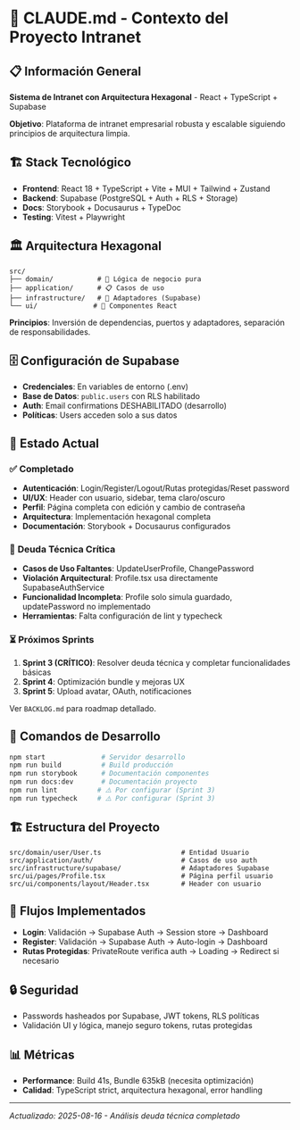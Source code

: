 # 🤖 CLAUDE.md - Contexto del Proyecto Intranet

## 📋 Información General
**Sistema de Intranet con Arquitectura Hexagonal** - React + TypeScript + Supabase

**Objetivo**: Plataforma de intranet empresarial robusta y escalable siguiendo principios de arquitectura limpia.

## 🏗️ Stack Tecnológico
- **Frontend**: React 18 + TypeScript + Vite + MUI + Tailwind + Zustand
- **Backend**: Supabase (PostgreSQL + Auth + RLS + Storage)
- **Docs**: Storybook + Docusaurus + TypeDoc
- **Testing**: Vitest + Playwright

## 🏛️ Arquitectura Hexagonal
```
src/
├── domain/           # 🎯 Lógica de negocio pura
├── application/      # 📋 Casos de uso
├── infrastructure/   # 🔌 Adaptadores (Supabase)
└── ui/              # 🎨 Componentes React
```

**Principios**: Inversión de dependencias, puertos y adaptadores, separación de responsabilidades.

## 🗄️ Configuración de Supabase
- **Credenciales**: En variables de entorno (.env)
- **Base de Datos**: `public.users` con RLS habilitado
- **Auth**: Email confirmations DESHABILITADO (desarrollo)
- **Políticas**: Users acceden solo a sus datos

## 🎯 Estado Actual

### ✅ **Completado**
- **Autenticación**: Login/Register/Logout/Rutas protegidas/Reset password
- **UI/UX**: Header con usuario, sidebar, tema claro/oscuro
- **Perfil**: Página completa con edición y cambio de contraseña
- **Arquitectura**: Implementación hexagonal completa
- **Documentación**: Storybook + Docusaurus configurados

### 🔧 **Deuda Técnica Crítica**
- **Casos de Uso Faltantes**: UpdateUserProfile, ChangePassword
- **Violación Arquitectural**: Profile.tsx usa directamente SupabaseAuthService  
- **Funcionalidad Incompleta**: Profile solo simula guardado, updatePassword no implementado
- **Herramientas**: Falta configuración de lint y typecheck

### ⏳ **Próximos Sprints**
1. **Sprint 3 (CRÍTICO)**: Resolver deuda técnica y completar funcionalidades básicas
2. **Sprint 4**: Optimización bundle y mejoras UX
3. **Sprint 5**: Upload avatar, OAuth, notificaciones

Ver `BACKLOG.md` para roadmap detallado.

## 🔧 Comandos de Desarrollo
```bash
npm start              # Servidor desarrollo
npm run build          # Build producción
npm run storybook      # Documentación componentes
npm run docs:dev       # Documentación proyecto
npm run lint          # ⚠️ Por configurar (Sprint 3)
npm run typecheck     # ⚠️ Por configurar (Sprint 3)
```

## 🏗️ Estructura del Proyecto
```
src/domain/user/User.ts                    # Entidad Usuario
src/application/auth/                      # Casos de uso auth
src/infrastructure/supabase/               # Adaptadores Supabase
src/ui/pages/Profile.tsx                   # Página perfil usuario
src/ui/components/layout/Header.tsx        # Header con usuario
```

## 🚀 Flujos Implementados
- **Login**: Validación → Supabase Auth → Session store → Dashboard
- **Register**: Validación → Supabase Auth → Auto-login → Dashboard  
- **Rutas Protegidas**: PrivateRoute verifica auth → Loading → Redirect si necesario

## 🔒 Seguridad
- Passwords hasheados por Supabase, JWT tokens, RLS políticas
- Validación UI y lógica, manejo seguro tokens, rutas protegidas

## 📊 Métricas
- **Performance**: Build 41s, Bundle 635kB (necesita optimización)
- **Calidad**: TypeScript strict, arquitectura hexagonal, error handling

---

*Actualizado: 2025-08-16 - Análisis deuda técnica completado*